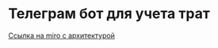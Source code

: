# Телеграм бот для учета трат

[Ссылка на miro с архитектурой](https://miro.com/app/board/uXjVPLZx3vY=/?share_link_id=870986374586)